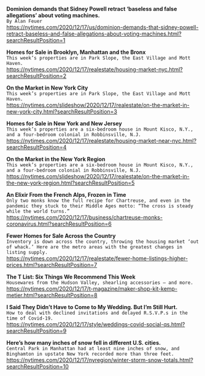 **Dominion demands that Sidney Powell retract ‘baseless and false allegations’ about voting machines.**\
`By Alan Feuer`\
https://nytimes.com/2020/12/17/us/dominion-demands-that-sidney-powell-retract-baseless-and-false-allegations-about-voting-machines.html?searchResultPosition=1

**Homes for Sale in Brooklyn, Manhattan and the Bronx**\
`This week’s properties are in Park Slope, the East Village and Mott Haven.`\
https://nytimes.com/2020/12/17/realestate/housing-market-nyc.html?searchResultPosition=2

**On the Market in New York City**\
`This week’s properties are in Park Slope, the East Village and Mott Haven.`\
https://nytimes.com/slideshow/2020/12/17/realestate/on-the-market-in-new-york-city.html?searchResultPosition=3

**Homes for Sale in New York and New Jersey**\
`This week’s properties are a six-bedroom house in Mount Kisco, N.Y., and a four-bedroom colonial in Robbinsville, N.J.`\
https://nytimes.com/2020/12/17/realestate/housing-market-near-nyc.html?searchResultPosition=4

**On the Market in the New York Region**\
`This week’s properties are a six-bedroom house in Mount Kisco, N.Y., and a four-bedroom colonial in Robbinsville, N.J.`\
https://nytimes.com/slideshow/2020/12/17/realestate/on-the-market-in-the-new-york-region.html?searchResultPosition=5

**An Elixir From the French Alps, Frozen in Time**\
`Only two monks know the full recipe for Chartreuse, and even in the pandemic they stuck to their Middle Ages motto: “The cross is steady while the world turns.”`\
https://nytimes.com/2020/12/17/business/chartreuse-monks-coronavirus.html?searchResultPosition=6

**Fewer Homes for Sale Across the Country**\
`Inventory is down across the country, throwing the housing market ‘out of whack.’ Here are the metro areas with the greatest changes in listing supply.`\
https://nytimes.com/2020/12/17/realestate/fewer-home-listings-higher-prices.html?searchResultPosition=7

**The T List: Six Things We Recommend This Week**\
`Housewares from the Hudson Valley, shearling accessories — and more.`\
https://nytimes.com/2020/12/17/t-magazine/maker-shop-kit-kemp-metier.html?searchResultPosition=8

**I Said They Didn’t Have to Come to My Wedding. But I’m Still Hurt.**\
`How to deal with declined invitations and delayed R.S.V.P.s in the time of Covid-19.`\
https://nytimes.com/2020/12/17/style/weddings-covid-social-qs.html?searchResultPosition=9

**Here’s how many inches of snow fell in different U.S. cities.**\
`Central Park in Manhattan had at least nine inches of snow, and Binghamton in upstate New York recorded more than three feet.`\
https://nytimes.com/2020/12/17/nyregion/winter-storm-snow-totals.html?searchResultPosition=10

